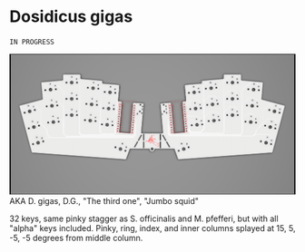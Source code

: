 # Dosidicus gigas
    IN PROGRESS
![Dosidicus gigas](/Images/dosidicus_gigas.png)
AKA D. gigas, D.G., "The third one", "Jumbo squid"

32 keys, same pinky stagger as S. officinalis and M. pfefferi, but with all "alpha" keys included. Pinky, ring, index, and inner columns splayed at 15, 5, -5, -5 degrees from middle column.